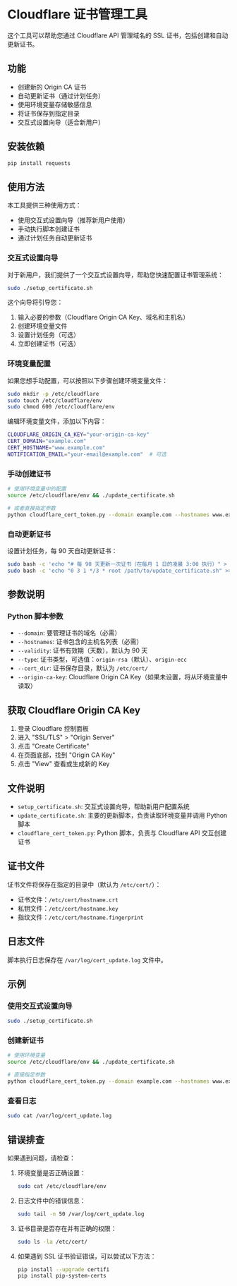 # Cloudflare 证书管理工具

这个工具可以帮助您通过 Cloudflare API 管理域名的 SSL 证书，包括创建和自动更新证书。

## 功能

- 创建新的 Origin CA 证书
- 自动更新证书（通过计划任务）
- 使用环境变量存储敏感信息
- 将证书保存到指定目录
- 交互式设置向导（适合新用户）

## 安装依赖

```bash
pip install requests
```

## 使用方法

本工具提供三种使用方式：
- 使用交互式设置向导（推荐新用户使用）
- 手动执行脚本创建证书
- 通过计划任务自动更新证书

### 交互式设置向导

对于新用户，我们提供了一个交互式设置向导，帮助您快速配置证书管理系统：

```bash
sudo ./setup_certificate.sh
```

这个向导将引导您：
1. 输入必要的参数（Cloudflare Origin CA Key、域名和主机名）
2. 创建环境变量文件
3. 设置计划任务（可选）
4. 立即创建证书（可选）

### 环境变量配置

如果您想手动配置，可以按照以下步骤创建环境变量文件：

```bash
sudo mkdir -p /etc/cloudflare
sudo touch /etc/cloudflare/env
sudo chmod 600 /etc/cloudflare/env
```

编辑环境变量文件，添加以下内容：

```bash
CLOUDFLARE_ORIGIN_CA_KEY="your-origin-ca-key"
CERT_DOMAIN="example.com"
CERT_HOSTNAME="www.example.com"
NOTIFICATION_EMAIL="your-email@example.com"  # 可选
```

### 手动创建证书

```bash
# 使用环境变量中的配置
source /etc/cloudflare/env && ./update_certificate.sh

# 或者直接指定参数
python cloudflare_cert_token.py --domain example.com --hostnames www.example.com --cert_dir /etc/cert/
```

### 自动更新证书

设置计划任务，每 90 天自动更新证书：

```bash
sudo bash -c 'echo "# 每 90 天更新一次证书（在每月 1 日的凌晨 3:00 执行）" > /etc/cron.d/cert_update'
sudo bash -c 'echo "0 3 1 */3 * root /path/to/update_certificate.sh" >> /etc/cron.d/cert_update'
```

## 参数说明

### Python 脚本参数

- `--domain`: 要管理证书的域名（必需）
- `--hostnames`: 证书包含的主机名列表（必需）
- `--validity`: 证书有效期（天数），默认为 90 天
- `--type`: 证书类型，可选值：`origin-rsa`（默认）、`origin-ecc`
- `--cert_dir`: 证书保存目录，默认为 `/etc/cert/`
- `--origin-ca-key`: Cloudflare Origin CA Key（如果未设置，将从环境变量中读取）

## 获取 Cloudflare Origin CA Key

1. 登录 Cloudflare 控制面板
2. 进入 "SSL/TLS" > "Origin Server"
3. 点击 "Create Certificate"
4. 在页面底部，找到 "Origin CA Key"
5. 点击 "View" 查看或生成新的 Key

## 文件说明

- `setup_certificate.sh`: 交互式设置向导，帮助新用户配置系统
- `update_certificate.sh`: 主要的更新脚本，负责读取环境变量并调用 Python 脚本
- `cloudflare_cert_token.py`: Python 脚本，负责与 Cloudflare API 交互创建证书

## 证书文件

证书文件将保存在指定的目录中（默认为 `/etc/cert/`）：

- 证书文件：`/etc/cert/hostname.crt`
- 私钥文件：`/etc/cert/hostname.key`
- 指纹文件：`/etc/cert/hostname.fingerprint`

## 日志文件

脚本执行日志保存在 `/var/log/cert_update.log` 文件中。

## 示例

### 使用交互式设置向导

```bash
sudo ./setup_certificate.sh
```

### 创建新证书

```bash
# 使用环境变量
source /etc/cloudflare/env && ./update_certificate.sh

# 直接指定参数
python cloudflare_cert_token.py --domain example.com --hostnames www.example.com --cert_dir /etc/cert/
```

### 查看日志

```bash
sudo cat /var/log/cert_update.log
```

## 错误排查

如果遇到问题，请检查：

1. 环境变量是否正确设置：
   ```bash
   sudo cat /etc/cloudflare/env
   ```

2. 日志文件中的错误信息：
   ```bash
   sudo tail -n 50 /var/log/cert_update.log
   ```

3. 证书目录是否存在并有正确的权限：
   ```bash
   sudo ls -la /etc/cert/
   ```

4. 如果遇到 SSL 证书验证错误，可以尝试以下方法：
   ```bash
   pip install --upgrade certifi
   pip install pip-system-certs
   ``` 